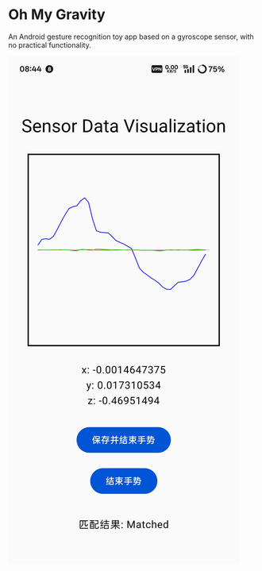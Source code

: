 # Oh My Gravity

An Android gesture recognition toy app based on a gyroscope sensor, with no practical functionality.

![pv](Screenshot_2025-05-15-08-44-46-50_1d5749c56178c583b9efee6642581b33.jpg)
